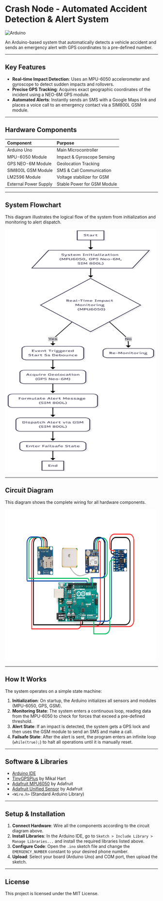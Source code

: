 # Crash Node - Automated Accident Detection & Alert System

![Arduino](https://img.shields.io/badge/Arduino-00979D?style=for-the-badge&logo=arduino&logoColor=white)


An Arduino-based system that automatically detects a vehicle accident and sends an emergency alert with GPS coordinates to a pre-defined number.

---

## Key Features

- **Real-time Impact Detection**: Uses an MPU-6050 accelerometer and gyroscope to detect sudden impacts and rollovers.
- **Precise GPS Tracking**: Acquires exact geographic coordinates of the incident using a NEO-6M GPS module.
- **Automated Alerts**: Instantly sends an SMS with a Google Maps link and places a voice call to an emergency contact via a SIM800L GSM module.


---

## Hardware Components

| Component              | Purpose                     |
| :--------------------- | :-------------------------- |
| Arduino Uno            | Main Microcontroller        |
| MPU-6050 Module        | Impact & Gyroscope Sensing  |
| GPS NEO-6M Module      | Geolocation Tracking        |
| SIM800L GSM Module     | SMS & Call Communication    |
| LM2596 Module          | Voltage stabilizer for GSM  |
| External Power Supply  | Stable Power for GSM Module |

---

## System Flowchart

This diagram illustrates the logical flow of the system from initialization and monitoring to alert dispatch.

<img src="Public\FlowDiagram.png" alt="System Flowchart" width="500" height="800">

---

## Circuit Diagram

This diagram shows the complete wiring for all hardware components.

<img src="Public\CircuitDiagram.png" alt="System Flowchart" width="500" height="500">

---

## How It Works

The system operates on a simple state machine:

1.  **Initialization**: On startup, the Arduino initializes all sensors and modules (MPU-6050, GPS, GSM).
2.  **Monitoring State**: The system enters a continuous loop, reading data from the MPU-6050 to check for forces that exceed a pre-defined threshold.
3.  **Alert State**: If an impact is detected, the system gets a GPS lock and then uses the GSM module to send an SMS and make a call.
4.  **Failsafe State**: After the alert is sent, the program enters an infinite loop (`while(true);`) to halt all operations until it is manually reset.

---

## Software & Libraries

- [Arduino IDE](https://www.arduino.cc/en/software) 
- [TinyGPSPlus](http://arduiniana.org/libraries/tinygpsplus/) by Mikal Hart
- [Adafruit MPU6050](https://github.com/adafruit/Adafruit_MPU6050) by Adafruit
- [Adafruit Unified Sensor](https://github.com/adafruit/Adafruit_Sensor) by Adafruit
- `<Wire.h>` (Standard Arduino Library)

---

## Setup & Installation

1.  **Connect Hardware**: Wire all the components according to the circuit diagram above.
2.  **Install Libraries**: In the Arduino IDE, go to `Sketch > Include Library > Manage Libraries...` and install the required libraries listed above.
3.  **Configure Code**: Open the `.ino` sketch file and change the `EMERGENCY_NUMBER` constant to your desired phone number.
4.  **Upload**: Select your board (Arduino Uno) and COM port, then upload the sketch.

---

## License

This project is licensed under the MIT License.
